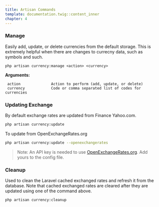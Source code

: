 ```yaml
---
title: Artisan Commands
template: documentation.twig::content_inner
chapter: 4
---
```

### Manage

Easily add, update, or delete currencies from the default storage. This is extremely helpful when there are changes to currecny data, such as symbols and such.

```
php artisan currency:manage <action> <currency>
```

**Arguments:**

```
 action              Action to perform (add, update, or delete)
 currency            Code or comma separated list of codes for currencies
```

### Updating Exchange

By default exchange rates are updated from Finance Yahoo.com.

```bash
php artisan currency:update
```

To update from OpenExchangeRates.org

```bash
php artisan currency:update --openexchangerates
```

> Note: An API key is needed to use [OpenExchangeRates.org](http://OpenExchangeRates.org). Add yours to the config file.

### Cleanup

Used to clean the Laravel cached exchanged rates and refresh it from the database. Note that cached exchanged rates are cleared after they are updated using one of the command above.

```bash
php artisan currency:cleanup
```